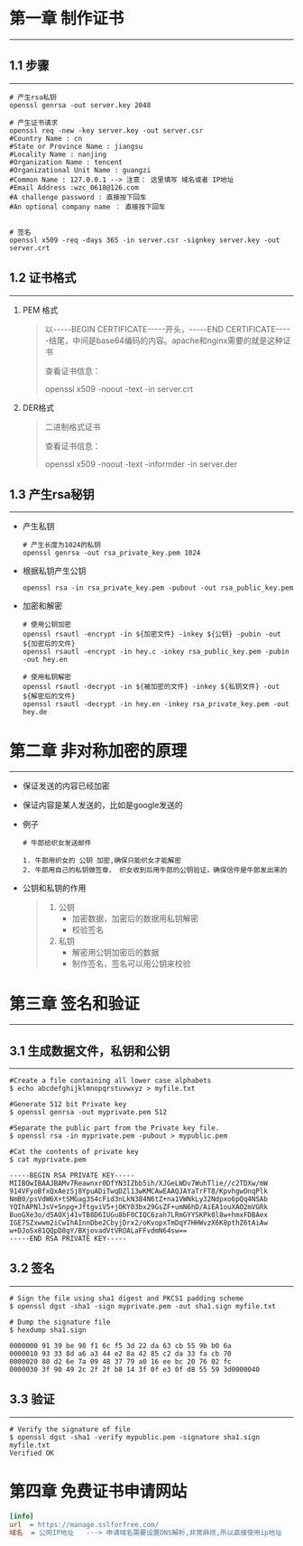 # 第一章 制作证书

***



## 1.1 步骤

***

```shell
# 产生rsa私钥
openssl genrsa -out server.key 2048

# 产生证书请求
openssl req -new -key server.key -out server.csr
#Country Name : cn
#State or Province Name : jiangsu
#Locality Name : nanjing
#Organization Name : tencent
#Organizational Unit Name : guangzi
#Common Name : 127.0.0.1 --> 注意： 这里填写 域名或者 IP地址
#Email Address :wzc_0618@126.com
#A challenge password : 直接按下回车
#An optional company name ： 直接按下回车


# 签名
openssl x509 -req -days 365 -in server.csr -signkey server.key -out server.crt
```



## 1.2 证书格式

***

1. PEM 格式

   > 以-----BEGIN CERTIFICATE-----开头，-----END CERTIFICATE-----结尾，中间是base64编码的内容。apache和nginx需要的就是这种证书
   >
   > 查看证书信息：
   >
   > openssl x509 -noout -text -in server.crt

2. DER格式

   > 二进制格式证书
   >
   > 查看证书信息：
   >
   > openssl x509 -noout -text -informder  -in server.der



## 1.3 产生rsa秘钥

***

+ 产生私钥

  ```shell
  # 产生长度为1024的私钥
  openssl genrsa -out rsa_private_key.pem 1024
  ```

+ 根据私钥产生公钥

  ```shell
  openssl rsa -in rsa_private_key.pem -pubout -out rsa_public_key.pem
  ```

+ 加密和解密

  ```shell
  # 使用公钥加密
  openssl rsautl -encrypt -in ${加密文件} -inkey ${公钥} -pubin -out ${加密后的文件}
  openssl rsautl -encrypt -in hey.c -inkey rsa_public_key.pem -pubin -out hey.en
  
  # 使用私钥解密
  openssl rsautl -decrypt -in ${被加密的文件} -inkey ${私钥文件} -out ${解密后的文件}
  openssl rsautl -decrypt -in hey.en -inkey rsa_private_key.pem -out hey.de
  ```

  



# 第二章 非对称加密的原理

***

+ 保证发送的内容已经加密

+ 保证内容是某人发送的，比如是google发送的

+ 例子

  ```shell
  # 牛郎给织女发送邮件
  
  1. 牛郎用织女的 公钥 加密,确保只能织女才能解密
  2. 牛郎用自己的私钥做签章， 织女收到后用牛郎的公钥验证，确保信件是牛郎发出来的
  ```

+ 公钥和私钥的作用

  > 1. 公钥
  >    + 加密数据，加密后的数据用私钥解密
  >    + 校验签名
  > 2. 私钥
  >    + 解密用公钥加密后的数据
  >    + 制作签名，签名可以用公钥来校验



# 第三章  签名和验证

***



## 3.1 生成数据文件，私钥和公钥

***

```shell
#Create a file containing all lower case alphabets
$ echo abcdefghijklmnopqrstuvwxyz > myfile.txt
 
#Generate 512 bit Private key
$ openssl genrsa -out myprivate.pem 512
 
#Separate the public part from the Private key file.
$ openssl rsa -in myprivate.pem -pubout > mypublic.pem
 
#Cat the contents of private key
$ cat myprivate.pem
 
-----BEGIN RSA PRIVATE KEY-----
MIIBOwIBAAJBAMv7Reawnxr0DfYN3IZbb5ih/XJGeLWDv7WuhTlie//c2TDXw/mW
914VFyoBfxQxAezSj8YpuADiTwqDZl13wKMCAwEAAQJAYaTrFT8/KpvhgwOnqPlk
NmB0/psVdW6X+tSMGag3S4cFid3nLkN384N6tZ+na1VWNkLy32Ndpxo6pQq4NSAb
YQIhAPNlJsV+Snpg+JftgviV5+jOKY03bx29GsZF+umN6hD/AiEA1ouXAO2mVGRk
BuoGXe3o/d5AOXj41vTB8D6IUGu8bF0CIQC6zah7LRmGYYSKPk0l8w+hmxFDBAex
IGE7SZxwwm2iCwIhAInnDbe2CbyjDrx2/oKvopxTmDqY7HHWvzX6K8pthZ6tAiAw
w+DJoSx81QQpD8gY/BXjovadVtVROALaFFvdmN64sw==
-----END RSA PRIVATE KEY-----
```





## 3.2 签名

***

```shell
# Sign the file using sha1 digest and PKCS1 padding scheme
$ openssl dgst -sha1 -sign myprivate.pem -out sha1.sign myfile.txt
 
# Dump the signature file
$ hexdump sha1.sign
 
0000000 91 39 be 98 f1 6c f5 3d 22 da 63 cb 55 9b b0 6a
0000010 93 33 8d a6 a3 44 e2 8a 42 85 c2 da 33 fa cb 70
0000020 80 d2 6e 7a 09 48 37 79 a0 16 ee bc 20 76 02 fc
0000030 3f 90 49 2c 2f 2f b8 14 3f 0f e3 0f d8 55 59 3d0000040
```





## 3.3 验证

***

```shell
# Verify the signature of file
$ openssl dgst -sha1 -verify mypublic.pem -signature sha1.sign myfile.txt
Verified OK
```







# 第四章 免费证书申请网站

```ini
[info]
url  = https://manage.sslforfree.com/
域名  = 公网IP地址   ---> 申请域名需要设置DNS解析,非常麻烦,所以直接使用ip地址
```

